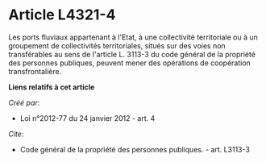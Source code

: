# Article L4321-4

Les ports fluviaux appartenant à l'Etat, à une collectivité territoriale ou à un groupement de collectivités territoriales,
situés sur des voies non transférables au sens de l'article L. 3113-3 du code général de la propriété des personnes
publiques, peuvent mener des opérations de coopération transfrontalière.

**Liens relatifs à cet article**

_Créé par_:

  - Loi n°2012-77 du 24 janvier 2012 - art. 4

_Cite_:

  - Code général de la propriété des personnes publiques. - art. L3113-3
